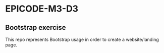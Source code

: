# EPICODE-M3-D3

## Bootstrap exercise

This repo represents Bootstrap usage in order to create a website/landing page.
